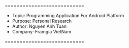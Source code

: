 ===========================
* Topic: Programming Application For Android Platform
* Purpose: Personal Research
* Author: Nguyen Anh Tuan
* Company: Framgia VietNam

===========================